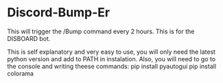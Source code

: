 # Discord-Bump-Er
This will trigger the /Bump command every 2 hours. This is for the DISBOARD bot.

This is self explanatory and very easy to use, you will only need the latest python version and add to PATH in instalation.
Also, you will need to go to the console and writing theese commands:
  pip install pyautogui
  pip install colorama
